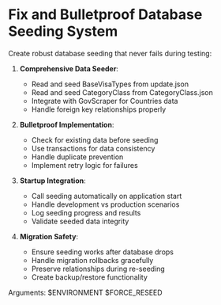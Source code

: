# Fix and Bulletproof Database Seeding System

Create robust database seeding that never fails during testing:

1. **Comprehensive Data Seeder**:
   - Read and seed BaseVisaTypes from update.json
   - Read and seed CategoryClass from CategoryClass.json  
   - Integrate with GovScraper for Countries data
   - Handle foreign key relationships properly

2. **Bulletproof Implementation**:
   - Check for existing data before seeding
   - Use transactions for data consistency
   - Handle duplicate prevention
   - Implement retry logic for failures

3. **Startup Integration**:
   - Call seeding automatically on application start
   - Handle development vs production scenarios
   - Log seeding progress and results
   - Validate seeded data integrity

4. **Migration Safety**:
   - Ensure seeding works after database drops
   - Handle migration rollbacks gracefully
   - Preserve relationships during re-seeding
   - Create backup/restore functionality

Arguments: $ENVIRONMENT $FORCE_RESEED
